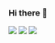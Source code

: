 ### Hi there 👋

<!--
**sushanthach12/sushanthach12** is a ✨ _special_ ✨ repository because its `README.md` (this file) appears on your GitHub profile.

Here are some ideas to get you started:

- 🔭 I’m currently working on ...
- 🌱 I’m currently learning ...
- 👯 I’m looking to collaborate on ...
- 🤔 I’m looking for help with ...
- 💬 Ask me about ...
- 📫 How to reach me: ...
- 😄 Pronouns: ...
- ⚡ Fun fact: ...
-->
<img  href="https://github.com/sushanthach12/" src="https://img.shields.io/badge/GitHub-100000?style=for-the-badge&logo=github&logoColor=white">        <img  href="https://github.com/sushanthach12/" src="https://img.shields.io/badge/Java-100000?style=for-the-badge&logo=Java&logoColor=yellow">           <img  href="https://github.com/sushanthach12/" src="https://img.shields.io/badge/Javascript-100000?style=for-the-badge&logo=Javascript&logoColor=white">       



